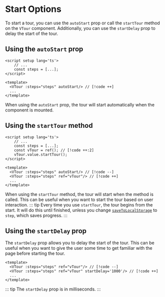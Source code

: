 # Start Options
To start a tour, you can use the `autoStart` prop or call the `startTour` method on the `VTour` component. Additionally, you can use the `startDelay` prop to delay the start of the tour.

## Using the `autoStart` prop
```vue
<script setup lang='ts'>
    // ...
    const steps = [...];
</script>

<template>
  <VTour :steps="steps" autoStart/> // [!code ++]
  ...
</template>
```
When using the `autoStart` prop, the tour will start automatically when the component is mounted.


## Using the `startTour` method
```vue
<script setup lang='ts'>
    // ...
    const steps = [...];
    const vTour = ref(); // [!code ++:2]
    vTour.value.startTour();
</script>

<template>
  <VTour :steps="steps" autoStart/> // [!code --]
  <VTour :steps="steps" ref="vTour"/> // [!code ++]
  ...
</template>
```
When using the `startTour` method, the tour will start when the method is called. This can be useful when you want to start the tour based on user interaction.
::: tip
Every time you use `startTour`, the tour begins from the start. It will do this until finished, unless you change [`saveToLocalStorage`](./saving-progress) to `step`, which saves progress.
:::

## Using the `startDelay` prop

The `startDelay` prop allows you to delay the start of the tour. This can be useful when you want to give the user some time to get familiar with the page before starting the tour.

```vue
<template>
  <VTour :steps="steps" ref="vTour"/> // [!code --]
  <VTour :steps="steps" ref="vTour" startDelay='1000'/> // [!code ++]
  ...
</template>
```

::: tip
The `startDelay` prop is in milliseconds.
:::